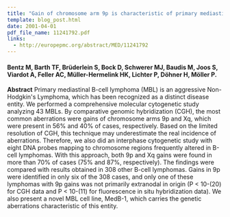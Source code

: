 ```yaml
---
title: "Gain of chromosome arm 9p is characteristic of primary mediastinal B-cell lymphoma (MBL): comprehensive molecular cytogenetic analysis and presentation of a novel MBL cell line"
template: blog_post.html 
date: 2001-04-01
pdf_file_name: 11241792.pdf
links:
  - http://europepmc.org/abstract/MED/11241792
---
```


#### Bentz M, Barth TF, Brüderlein S, Bock D, Schwerer MJ, Baudis M, Joos S, Viardot A, Feller AC, Müller-Hermelink HK, Lichter P, Döhner H, Möller P.

**Abstract** Primary mediastinal B-cell lymphoma (MBL) is an aggressive Non-Hodgkin's Lymphoma, which has been recognized as a distinct disease entity. We performed a comprehensive molecular cytogenetic study analyzing 43 MBLs. By comparative genomic hybridization (CGH), the most common aberrations were gains of chromosome arms 9p and Xq, which were present in 56% and 40% of cases, respectively. Based on the limited resolution of CGH, this technique may underestimate the real incidence of aberrations. Therefore, we also did an interphase cytogenetic study with eight DNA probes mapping to chromosome regions frequently altered in B-cell lymphomas. With this approach, both 9p and Xq gains were found in more than 70% of cases (75% and 87%, respectively). The findings were compared with results obtained in 308 other B-cell lymphomas. Gains in 9p were identified in only six of the 308 cases, and only one of these lymphomas with 9p gains was not primarily extranodal in origin (P &lt; 10-(20) for CGH data and P &lt; 10-(11) for fluorescence in situ hybridization data). We also present a novel MBL cell line, MedB-1, which carries the genetic aberrations characteristic of this entity.
